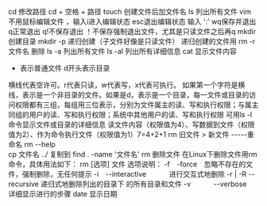 cd 修改路径 cd + 空格 + 路径
touch 创建文件后加文件名
ls 列出所有文件
vim 不用鼠标编辑文件 ，输入i进入编辑状态
                esc退出编辑状态
	输入 ':' wq保存并退出
		q正常退出
		 q!不保存退出
	！不保存强制退出文件，尤其是只读文件之后再q
mkdir 创建目录
mkdir -p 递归创建（子文件好像是只读文件）
递归创建的文件用 rm -r 文件名 删除
ls -a 列出所有文件
ls -al 列出所有详细信息
cat 显示文件内容
- 表示普通文件
d开头表示目录

横线代表空许可。r代表只读，w代表写，x代表可执行。
如果第一个字符是横线，表示是一个非目录的文件。如果是d，表示是一个目录，每一文件或目录的访问权限都有三组，每组用三位表示，分别为文件属主的读、写和执行权限；与属主同组的用户的读、写和执行权限；系统中其他用户的读、写和执行权限
可用ls -l命令显示文件或目录的详细信息
读文件内容（权限值为4）、写数据到文件（权限值为2）、作为命令执行文件（权限值为1）7=4+2+1
rm 旧文件 > 新文件  -----重命名
rm --help  
cp 文件名 ../ 复制到
find . -name '文件名'
rm 删除文件
在Linux下删除文件用rm命令，具体用法如下：
rm [选项] 文件
选项说明：
-f　-force　忽略不存在的文件，强制删除，无任何提示
-i　--interactive　　　 进行交互式地删除
-r | -R   --recursive  递归式地删除列出的目录下
的所有目录和文件
-v　　　   --verbose　　　　详细显示进行的步骤
date   	显示日期
